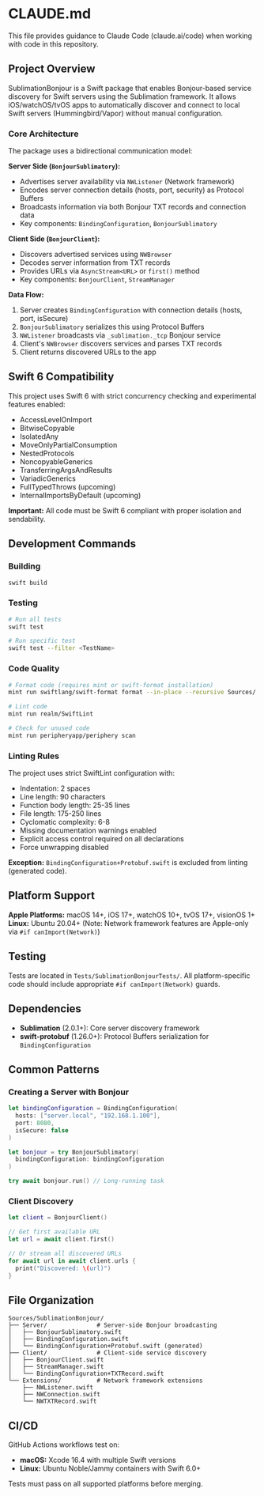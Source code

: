 # CLAUDE.md

This file provides guidance to Claude Code (claude.ai/code) when working with code in this repository.

## Project Overview

SublimationBonjour is a Swift package that enables Bonjour-based service discovery for Swift servers using the Sublimation framework. It allows iOS/watchOS/tvOS apps to automatically discover and connect to local Swift servers (Hummingbird/Vapor) without manual configuration.

### Core Architecture

The package uses a bidirectional communication model:

**Server Side (`BonjourSublimatory`):**
- Advertises server availability via `NWListener` (Network framework)
- Encodes server connection details (hosts, port, security) as Protocol Buffers
- Broadcasts information via both Bonjour TXT records and connection data
- Key components: `BindingConfiguration`, `BonjourSublimatory`

**Client Side (`BonjourClient`):**
- Discovers advertised services using `NWBrowser`
- Decodes server information from TXT records
- Provides URLs via `AsyncStream<URL>` or `first()` method
- Key components: `BonjourClient`, `StreamManager`

**Data Flow:**
1. Server creates `BindingConfiguration` with connection details (hosts, port, isSecure)
2. `BonjourSublimatory` serializes this using Protocol Buffers
3. `NWListener` broadcasts via `_sublimation._tcp` Bonjour service
4. Client's `NWBrowser` discovers services and parses TXT records
5. Client returns discovered URLs to the app

## Swift 6 Compatibility

This project uses Swift 6 with strict concurrency checking and experimental features enabled:
- AccessLevelOnImport
- BitwiseCopyable
- IsolatedAny
- MoveOnlyPartialConsumption
- NestedProtocols
- NoncopyableGenerics
- TransferringArgsAndResults
- VariadicGenerics
- FullTypedThrows (upcoming)
- InternalImportsByDefault (upcoming)

**Important:** All code must be Swift 6 compliant with proper isolation and sendability.

## Development Commands

### Building
```bash
swift build
```

### Testing
```bash
# Run all tests
swift test

# Run specific test
swift test --filter <TestName>
```

### Code Quality
```bash
# Format code (requires mint or swift-format installation)
mint run swiftlang/swift-format format --in-place --recursive Sources/ Tests/

# Lint code
mint run realm/SwiftLint

# Check for unused code
mint run peripheryapp/periphery scan
```

### Linting Rules
The project uses strict SwiftLint configuration with:
- Indentation: 2 spaces
- Line length: 90 characters
- Function body length: 25-35 lines
- File length: 175-250 lines
- Cyclomatic complexity: 6-8
- Missing documentation warnings enabled
- Explicit access control required on all declarations
- Force unwrapping disabled

**Exception:** `BindingConfiguration+Protobuf.swift` is excluded from linting (generated code).

## Platform Support

**Apple Platforms:** macOS 14+, iOS 17+, watchOS 10+, tvOS 17+, visionOS 1+
**Linux:** Ubuntu 20.04+ (Note: Network framework features are Apple-only via `#if canImport(Network)`)

## Testing

Tests are located in `Tests/SublimationBonjourTests/`. All platform-specific code should include appropriate `#if canImport(Network)` guards.

## Dependencies

- **Sublimation** (2.0.1+): Core server discovery framework
- **swift-protobuf** (1.26.0+): Protocol Buffers serialization for `BindingConfiguration`

## Common Patterns

### Creating a Server with Bonjour
```swift
let bindingConfiguration = BindingConfiguration(
  hosts: ["server.local", "192.168.1.100"],
  port: 8080,
  isSecure: false
)

let bonjour = try BonjourSublimatory(
  bindingConfiguration: bindingConfiguration
)

try await bonjour.run() // Long-running task
```

### Client Discovery
```swift
let client = BonjourClient()

// Get first available URL
let url = await client.first()

// Or stream all discovered URLs
for await url in await client.urls {
  print("Discovered: \(url)")
}
```

## File Organization

```
Sources/SublimationBonjour/
├── Server/              # Server-side Bonjour broadcasting
│   ├── BonjourSublimatory.swift
│   ├── BindingConfiguration.swift
│   └── BindingConfiguration+Protobuf.swift (generated)
├── Client/              # Client-side service discovery
│   ├── BonjourClient.swift
│   ├── StreamManager.swift
│   └── BindingConfiguration+TXTRecord.swift
└── Extensions/          # Network framework extensions
    ├── NWListener.swift
    ├── NWConnection.swift
    └── NWTXTRecord.swift
```

## CI/CD

GitHub Actions workflows test on:
- **macOS:** Xcode 16.4 with multiple Swift versions
- **Linux:** Ubuntu Noble/Jammy containers with Swift 6.0+

Tests must pass on all supported platforms before merging.

